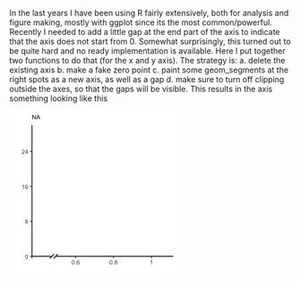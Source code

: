 In the last years I have been using R fairly extensively, both for analysis and figure making, mostly with ggplot since its the most common/powerful.
Recently I needed to add a little gap at the end part of the axis to indicate that the axis does not start from 0.
Somewhat surprisingly, this turned out to be quite hard and no ready implementation is available.
Here I put together two functions to do that (for the x and y axis). 
The strategy is:
a. delete the existing axis
b. make a fake zero point
c. paint some geom_segments at the right spots as a new axis, as well as a gap
d. make sure to turn off clipping outside the axes, so that the gaps will be visible.
This results in the axis something looking like this

![alt text](https://github.com/npriov/Axes_gaps_ggplot/blob/master/gaps_ax.png?raw=true)

